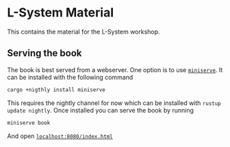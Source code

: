 # L-System Material
This contains the material for the L-System workshop.

## Serving the book
The book is best served from a webserver. One option is to use
[`miniserve`][miniserve]. It can be installed with the following command

```sh
cargo +nigthly install miniserve
```

This requires the nightly channel for now which can be installed with
`rustup update nightly`. Once installed you can serve the book by running

```sh
miniserve book
```

And open [`localhost:8080/index.html`](http://localhost:8080/index.html)

[miniserve]: https://github.com/svenstaro/miniserve
